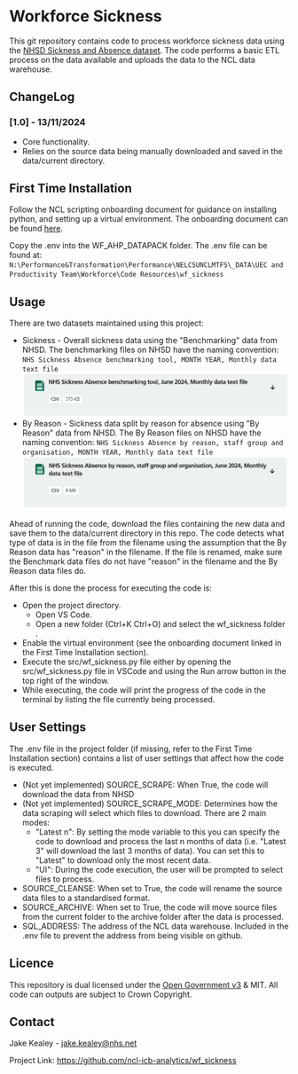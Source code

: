 # Workforce Sickness

This git repository contains code to process workforce sickness data using the [NHSD Sickness and Absence dataset]([https://digital.nhs.uk/data-and-information/publications/statistical/nhs-sickness-absence-rates]). The code performs a basic ETL process on the data available and uploads the data to the NCL data warehouse.

## ChangeLog

### [1.0] - 13/11/2024

- Core functionality.
- Relies on the source data being manually downloaded and saved in the data/current directory.


## First Time Installation

Follow the NCL scripting onboarding document for guidance on installing python, and setting up a virtual environment.
The onboarding document can be found [here]([https://nhs-my.sharepoint.com/:w:/r/personal/emily_baldwin20_nhs_net/Documents/Documents/Infrastructure/Skills%20Development/Onboarding%20resources/Scripting_Onboarding.docx?d=w7ff7aa3bbbea4dab90a85f1dd5e468ee&csf=1&web=1&e=BPdIKw]).

Copy the .env into the WF_AHP_DATAPACK folder. The .env file can be found at: 
`N:\Performance&Transformation\Performance\NELCSUNCLMTFS\_DATA\UEC and Productivity Team\Workforce\Code Resources\wf_sickness`

## Usage

There are two datasets maintained using this project:
* Sickness - Overall sickness data using the "Benchmarking" data from NHSD. The benchmarking files on NHSD have the naming convention: `NHS Sickness Absence benchmarking tool, MONTH YEAR, Monthly data text file`
![Image of the Benchmark file on NHSD](./docs/md_img/nhsd_benchmark.PNG "Benchmark file on NHSD")
* By Reason - Sickness data split by reason for absence using "By Reason" data from NHSD. The By Reason files on NHSD have the naming convention: `NHS Sickness Absence by reason, staff group and organisation, MONTH YEAR, Monthly data text file`
![Image of the By Reason file on NHSD](./docs/md_img/nhsd_byreason.PNG "By reason file on NHSD")

Ahead of running the code, download the files containing the new data and save them to the data/current directory in this repo. The code detects what type of data is in the file from the filename using the assumption that the By Reason data has "reason" in the filename. If the file is renamed, make sure the Benchmark data files do not have "reason" in the filename and the By Reason data files do.

After this is done the process for executing the code is:
* Open the project directory.
  * Open VS Code.
  * Open a new folder (Ctrl+K Ctrl+O) and select the wf_sickness folder .
* Enable the virtual environment (see the onboarding document linked in the First Time Installation section).
* Execute the src/wf_sickness.py file either by opening the src/wf_sickness.py file in VSCode and using the Run arrow button in the top right of the window.
* While executing, the code will print the progress of the code in the terminal by listing the file currently being processed.

## User Settings
The .env file in the project folder (if missing, refer to the First Time Installation section) contains a list of user settings that affect how the code is executed.
* (Not yet implemented) SOURCE_SCRAPE: When True, the code will download the data from NHSD
* (Not yet implemented) SOURCE_SCRAPE_MODE: Determines how the data scraping will select which files to download. There are 2 main modes:
  * "Latest n": By setting the mode variable to this you can specify the code to download and process the last n months of data (i.e. "Latest 3" will download the last 3 months of data). You can set this to "Latest" to download only the most recent data.
  * "UI": During the code execution, the user will be prompted to select files to process.
* SOURCE_CLEANSE: When set to True, the code will rename the source data files to a standardised format.
* SOURCE_ARCHIVE: When set to True, the code will move source files from the current folder to the archive folder after the data is processed.
* SQL_ADDRESS: The address of the NCL data warehouse. Included in the .env file to prevent the address from being visible on github.


## Licence
This repository is dual licensed under the [Open Government v3]([https://www.nationalarchives.gov.uk/doc/open-government-licence/version/3/) & MIT. All code can outputs are subject to Crown Copyright.

## Contact
Jake Kealey - jake.kealey@nhs.net

Project Link: https://github.com/ncl-icb-analytics/wf_sickness
